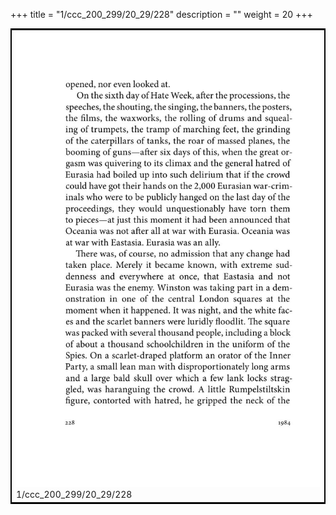 +++
title = "1/ccc_200_299/20_29/228"
description = ""
weight = 20
+++

<table style="border:2px solid black;max-width:800px;max-height:800px;" 
><tr><td><img class="center-fit-jpg"
src="/jpg_/out_jpg_1984__228.jpg"  >1/ccc_200_299/20_29/228</img></td></tr></table>
